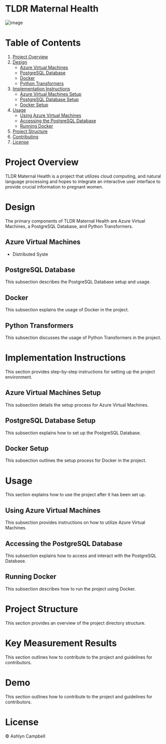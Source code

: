 # TLDR Maternal Health
![image](https://github.com/ashlynthemitm/TLDR-MaternalHealth/assets/106557299/2a4ec153-ba83-47b7-a423-c421f5c17818)

# Table of Contents
1. [Project Overview](#project-overview)
2. [Design](#design)
    - [Azure Virtual Machines](#azure-virtual-machines)
    - [PostgreSQL Database](#postgresql-database)
    - [Docker](#docker)
    - [Python Transformers](#python-transformers)
3. [Implementation Instructions](#implementation-instructions)
    - [Azure Virtual Machines Setup](#azure-virtual-machines-setup)
    - [PostgreSQL Database Setup](#postgresql-database-setup)
    - [Docker Setup](#docker-setup)
4. [Usage](#usage)
    - [Using Azure Virtual Machines](#using-azure-virtual-machines)
    - [Accessing the PostgreSQL Database](#accessing-the-postgresql-database)
    - [Running Docker](#running-docker)
5. [Project Structure](#project-structure)
6. [Contributing](#contributing)
7. [License](#license)

# Project Overview

TLDR Maternal Health is a project that utilizes cloud computing, and natural language processing and hopes to integrate an interactive user interface to provide crucial information to pregnant women. 

# Design
The primary components of TLDR Maternal Health are Azure Virtual Machines, a PostgreSQL Database, and Python Transformers.

## Azure Virtual Machines

- Distributed Syste

## PostgreSQL Database

This subsection describes the PostgreSQL Database setup and usage.

## Docker

This subsection explains the usage of Docker in the project.

## Python Transformers

This subsection discusses the usage of Python Transformers in the project.

# Implementation Instructions

This section provides step-by-step instructions for setting up the project environment.

## Azure Virtual Machines Setup

This subsection details the setup process for Azure Virtual Machines.

## PostgreSQL Database Setup

This subsection explains how to set up the PostgreSQL Database.

## Docker Setup

This subsection outlines the setup process for Docker in the project.

# Usage

This section explains how to use the project after it has been set up.

## Using Azure Virtual Machines

This subsection provides instructions on how to utilize Azure Virtual Machines.

## Accessing the PostgreSQL Database

This subsection explains how to access and interact with the PostgreSQL Database.

## Running Docker

This subsection describes how to run the project using Docker.

# Project Structure

This section provides an overview of the project directory structure.

# Key Measurement Results

This section outlines how to contribute to the project and guidelines for contributors.

# Demo

This section outlines how to contribute to the project and guidelines for contributors.

# License

© Ashlyn Campbell
